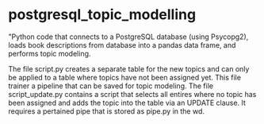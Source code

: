 # postgresql_topic_modelling
"Python code that connects to a PostgreSQL database (using Psycopg2), loads book descriptions from database into a pandas data frame, and performs topic modeling.

The file script.py creates a separate table for the new topics and can only be applied to a table where topics have not been assigned yet. This file trainer a pipeline that can be saved for topic modeling.
The file script_update.py contains a script that selects all entires where no topic has been assigned and adds the topic into the table via an UPDATE clause. It requires a pertained pipe that is stored as pipe.py in the wd.
